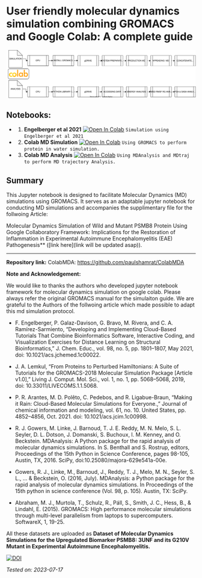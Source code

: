 # User friendly molecular dynamics simulation combining GROMACS and Google Colab: A complete guide 

![Flowchart](https://raw.githubusercontent.com/paulshamrat/ColabMDA/main/images/flowchart.svg)


## Notebooks:

- 01. **Engelberger et al 2021** [![Open In Colab](https://colab.research.google.com/assets/colab-badge.svg)](https://colab.research.google.com/github/paulshamrat/ColabMDA/blob/main/notebooks/01-simulaiton-engelberger.ipynb)   ```Simulation using Engelberger et al 2021```

- 02. **Colab MD Simulation** [![Open In Colab](https://colab.research.google.com/assets/colab-badge.svg)](https://colab.research.google.com/github/paulshamrat/ColabMDA/blob/main/notebooks/02-colabmd-simulation.ipynb) ``` Using GROMACS to perform protein in water simulation. ```

- 03. **Colab MD Analysis** [![Open In Colab](https://colab.research.google.com/assets/colab-badge.svg)](https://colab.research.google.com/github/paulshamrat/ColabMDA/blob/main/notebooks/03-colabmd-analysis.ipynb) ``` Using MDAnalysis and MDtraj to perform MD trajectory Analysis. ```


## Summary

This Jupyter notebook is designed to facilitate Molecular Dynamics (MD) simulations using GROMACS. It serves as an adaptable jupyter notebook for conducting MD simulations and accompanies the supplimentary file for the follwoing Article:

Molecular Dynamics Simulation of Wild and Mutant PSMB8 Protein Using Google Collaboratory Framework: Implications for the Restoration of Inflammation in Experimental Autoimmune Encephalomyelitis (EAE) Pathogenesis** ([link here](link will be updated asap)).

---
**Repository link:** ColabMDA: https://github.com/paulshamrat/ColabMDA

**Note and Acknowledgement:**

We would like to thanks the authors who developed jupyter notebook framework for molecular dynamics simulation on google colab. Please always refer the original GROMACS manual for the simulaiton guide. We are grateful to the Authors of the follwoing article which made possible to adapt this md simulation protocol.

- F. Engelberger, P. Galaz-Davison, G. Bravo, M. Rivera, and C. A. Ramírez-Sarmiento, “Developing and Implementing Cloud-Based Tutorials That Combine Bioinformatics Software, Interactive Coding, and Visualization Exercises for Distance Learning on Structural Bioinformatics,” J. Chem. Educ., vol. 98, no. 5, pp. 1801–1807, May 2021, doi: 10.1021/acs.jchemed.1c00022.

- J. A. Lemkul, “From Proteins to Perturbed Hamiltonians: A Suite of Tutorials for the GROMACS-2018 Molecular Simulation Package [Article v1.0],” Living J. Comput. Mol. Sci., vol. 1, no. 1, pp. 5068–5068, 2019, doi: 10.33011/LIVECOMS.1.1.5068.

- P. R. Arantes, M. D. Polêto, C. Pedebos, and R. Ligabue-Braun, “Making it Rain: Cloud-Based Molecular Simulations for Everyone.,” Journal of chemical information and modeling, vol. 61, no. 10. United States, pp. 4852–4856, Oct. 2021. doi: 10.1021/acs.jcim.1c00998.

- R. J. Gowers, M. Linke, J. Barnoud, T. J. E. Reddy, M. N. Melo, S. L. Seyler, D. L. Dotson, J. Domanski, S. Buchoux, I. M. Kenney, and O. Beckstein. MDAnalysis: A Python package for the rapid analysis of molecular dynamics simulations. In S. Benthall and S. Rostrup, editors, Proceedings of the 15th Python in Science Conference, pages 98-105, Austin, TX, 2016. SciPy, doi:10.25080/majora-629e541a-00e.

- Gowers, R. J., Linke, M., Barnoud, J., Reddy, T. J., Melo, M. N., Seyler, S. L., ... & Beckstein, O. (2016, July). MDAnalysis: a Python package for the rapid analysis of molecular dynamics simulations. In Proceedings of the 15th python in science conference (Vol. 98, p. 105). Austin, TX: SciPy.

- Abraham, M. J., Murtola, T., Schulz, R., Páll, S., Smith, J. C., Hess, B., & Lindahl, E. (2015). GROMACS: High performance molecular simulations through multi-level parallelism from laptops to supercomputers. SoftwareX, 1, 19-25.


All these datasets are uploaded as 
**Dataset of Molecular Dynamics Simulations for the Upregulated Biomarker PSMB8: 3UNF and its G210V Mutant in Experimental Autoimmune Encephalomyelitis.** 

[![DOI](https://zenodo.org/badge/DOI/10.5281/zenodo.8070983.svg)](https://doi.org/10.5281/zenodo.8070983)

*Tested on: 2023-07-17*
